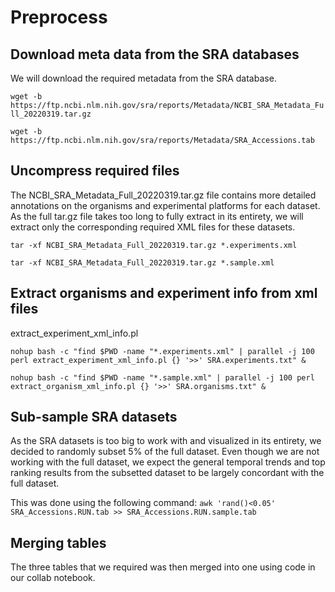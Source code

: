 # Preprocess

## Download meta data from the SRA databases
We will download the required metadata from the SRA database.

`wget -b https://ftp.ncbi.nlm.nih.gov/sra/reports/Metadata/NCBI_SRA_Metadata_Full_20220319.tar.gz`

`wget -b https://ftp.ncbi.nlm.nih.gov/sra/reports/Metadata/SRA_Accessions.tab`

## Uncompress required files
The NCBI_SRA_Metadata_Full_20220319.tar.gz file contains more detailed annotations on the organisms and experimental platforms for each dataset. As the full tar.gz file takes too long to fully extract in its entirety, we will extract only the corresponding required XML files for these datasets.

`tar -xf NCBI_SRA_Metadata_Full_20220319.tar.gz *.experiments.xml`

`tar -xf NCBI_SRA_Metadata_Full_20220319.tar.gz *.sample.xml`


## Extract organisms and experiment info from xml files
extract_experiment_xml_info.pl

`nohup bash -c "find $PWD -name "*.experiments.xml" | parallel -j 100 perl extract_experiment_xml_info.pl {} '>>' SRA.experiments.txt" &`

`nohup bash -c "find $PWD -name "*.sample.xml" | parallel -j 100 perl extract_organism_xml_info.pl {} '>>' SRA.organisms.txt" &`


## Sub-sample SRA datasets
As the SRA datasets is too big to work with and visualized in its entirety, we decided to randomly subset 5% of the full dataset. Even though we are not working with the full dataset, we expect the general temporal trends and top ranking results from the subsetted dataset to be largely concordant with the full dataset.

This was done using the following command:
`awk 'rand()<0.05' SRA_Accessions.RUN.tab >> SRA_Accessions.RUN.sample.tab`

## Merging tables
The three tables that we required was then merged into one using code in our collab notebook.


